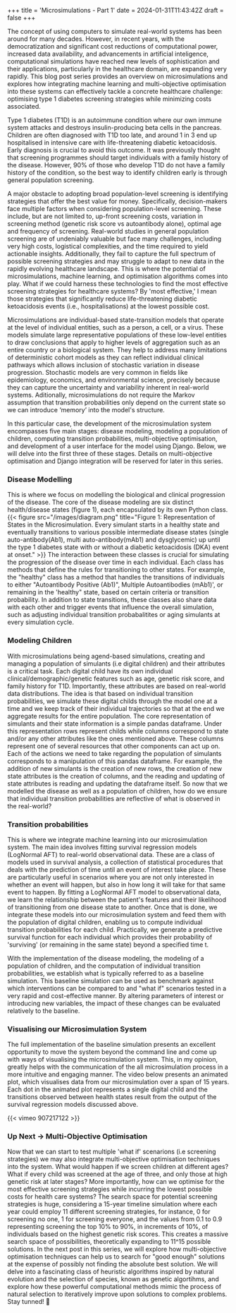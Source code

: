 +++
title = 'Microsimulations - Part 1'
date = 2024-01-31T11:43:42Z
draft = false
+++

The concept of using computers to simulate real-world systems has been around for many decades. However, in recent years, with the democratization and significant cost reductions of computational power, increased data availability, and advancements in artificial inteligence, computational simulations have reached new levels of sophistication and their applications, particularly in the healthcare domain, are expanding very rapidly. This blog post series provides an overview on microsimulations and explores how integrating machine learning and multi-objective optimisation into these systems can effectively tackle a concrete healthcare challenge: optimising type 1 diabetes screening strategies while minimizing costs associated.


Type 1 diabetes (T1D) is an autoimmune condition where our own immune system attacks and destroys insulin-producing beta cells in the pancreas. Children are often diagnosed with T1D too late, and around 1 in 3 end up hospitalised in intensive care with life-threatening diabetic ketoacidosis. Early diagnosis is crucial to avoid this outcome. It was previously thought that screening programmes should target individuals with a family history of the disease. However, 90% of those who develop T1D do not have a family history of the condition, so the best way to identify children early is through general population screening.

A major obstacle to adopting broad population-level screening is identifying strategies that offer the best value for money. Specifically, decision-makers face multiple factors when considering population-level screening. These include, but are not limited to, up-front screening costs, variation in screening method (genetic risk score vs autoantibody alone), optimal age and frequency of screening. Real-world studies in general population screening are of undeniably valuable but face many challenges, including very high costs, logistical complexities, and the time required to yield actionable insights. Additionally, they fail to capture the full spectrum of possible screening strategies and may struggle to adapt to new data in the rapidly evolving healthcare landscape. This is where the potential of microsimulations, machine learning, and optimisation algorithms comes into play. What if we could harness these technologies to find the most effective screening strategies for healthcare systems? By 'most effective,' I mean those strategies that significantly reduce life-threatening diabetic ketoacidosis events (i.e., hospitalisations) at the lowest possible cost.

Microsimulations are individual-based state-transition models that operate at the level of individual entities, such as a person, a cell, or a virus. These models simulate large representative populations of these low-level entities to draw conclusions that apply to higher levels of aggregation such as an entire country or a biological system. They help to address many limitations of deterministic cohort models as they can reflect individual clinical pathways which allows inclusion of stochastic variation in disease progression. Stochastic models are very common in fields like epidemiology, economics, and environmental science, precisely because they can capture the uncertainty and variability inherent in real-world systems. Aditionally, microsimulations do not require the Markov assumption that transition probabilities only depend on the current state so we can introduce ‘memory’ into the model's structure. 

In this particular case, the development of the microsimulation system encompasses five main stages: disease modeling, modeling a population of children, computing transition probabilities, multi-objective optimisation, and development of a user interface for the model using Django. Below, we will delve into the first three of these stages. Details on multi-objective optimisation and Django integration will be reserved for later in this series. 

### Disease Modelling

This is where we focus on modelling the biological and clinical progression of the disease. The core of the disease modeling are six distinct health/disease states (figure 1), each encapsulated by its own Python class.
{{< figure src="/images/diagram.png" title="Figure 1: Representation of States in the Microsimulation. Every simulant starts in a healthy state and eventually transitions to various possible intermediate disease states (single auto-antibody(Ab1), multi auto-antibody(mAb1) and dysglycemic) up until the type 1 diabetes state with or without a diabetic ketoacidosis (DKA) event at onset." >}}
The interaction between these classes is crucial for simulating the progression of the disease over time in each individual. Each class has methods that define the rules for transitioning to other states. For example, the "healthy" class has a method that handles the transitions of individuals to either "Autoantibody Positive (Ab1)", Multiple Autoantibodies (mAb1)', or remaining in the 'healthy" state, based on certain criteria or transition probability. In addition to state transitions, these classes also share data with each other and trigger events that influence the overall simulation, such as adjusting individual transition probabalitites or aging simulants at every simulation cycle. 

### Modeling Children

With microsimulations being agend-based simulations, creating and managing a population of simulants (i.e digital children) and their attributes is a critical task. Each digital child have its own individual clinical/demographic/genetic features such as age, genetic risk score, and family history for T1D. Importantly, these attributes are based on real-world data distributions. The idea is that based on individual transition probabilities, we simulate these digital childs through the model one at a time and we keep track of their individual trajectories so that at the end we aggregate results for the entire population. The core representation of simulants and their state information is a simple pandas dataframe. Under this representation rows represent childs while columns correspond to state and/or any other attributes like the ones mentioned above. These columns represent one of several resources that other components can act up on. Each of the actions we need to take regarding the population of simulants corresponds to a manipulation of this pandas dataframe. For example, the addition of new simulants is the creation of new rows, the creation of new state attributes is the creation of columns, and the reading and updating of state attributes is reading and updating the dataframe itself. So now that we modelled the disease as well as a population of children, how do we ensure that individual transition probabilities are reflective of what is observed in the real-world?

### Transition probabilities 
This is where we integrate machine learning into our microsimulation system. The main idea involves fitting survival regression models (LogNormal AFT) to real-world observational data. These are a class of models used in survival analysis, a collection of statistical procedures that deals with the prediction of time until an event of interest take place. These are particularly useful in scenarios where you are not only interested in whether an event will happen, but also in how long it will take for that same event to happen. By fitting a LogNormal AFT model to observational data, we learn the relationship between the patient's features and their likelihood of transitioning from one disease state to another. Once that is done, we integrate these models into our microsimulation system and feed them with the population of digital children, enabling us to compute individual transition probabilities for each child. Practically, we generate a predictive survival function for each individual which provides their probability of 'surviving' (or remaining in the same state) beyond a specified time t. 

With the implementation of the disease modeling, the modeling of a population of children, and the computation of individual transition probabilities, we establish what is typically referred to as a baseline simulation. This baseline simulation can be used as benchmark against which interventions can be compared to and "what if" scenarios tested in a very rapid and cost-effective manner. By altering parameters of interest or introducing new variables, the impact of these changes can be evaluated relatively to the baseline.

### Visualising our Microsimulation System

The full implementation of the baseline simulation presents an excellent opportunity to move the system beyond the command line and come up with ways of visualising the microsimulation system. This, in my opinion, greatly helps with the communication of the all microsimulation process in a more intuitive and engaging manner. The video below presents an animated plot, which visualises data from our microsimulation over a span of 15 years. Each dot in the animated plot represents a single digital child and the transitions observed between health states result from the output of the survival regression models discussed above. 

{{< vimeo 907217122 >}}

### Up Next -> Multi-Objective Optimisation

Now that we can start to test multiple 'what if' scenarions (i.e screening strategies) we may also integrate multi-objective optimisation techniques into the system. What would happen if we screen children at different ages? What if every child was screened at the age of three, and only those at high genetic risk at later stages? More importantly, how can we optimise for the most effective screening strategies while incurring the lowest possible costs for health care systems? The search space for potential screening strategies is huge, considering a 15-year timeline simulation where each year could employ 11 different screening strategies, for instance, 0 for screening no one, 1 for screening everyone, and the values from 0.1 to 0.9 representing screening the top 10% to 90%, in increments of 10%, of individuals based on the highest genetic risk scores. This creates a massive search space of possibilities, theoretically expanding to 11^15 possible solutions. In the next post in this series, we will explore how multi-objective optimisation techniques can help us to search for "good enough" solutions at the expense of possibly not finding the absolute best solution. We will delve into a fascinating class of heuristic algorithms inspired by natural evolution and the selection of species, known as genetic algortihms, and explore how these powerful computational methods mimic the process of natural selection to iteratively improve upon solutions to complex problems. Stay tunned! 🚀




